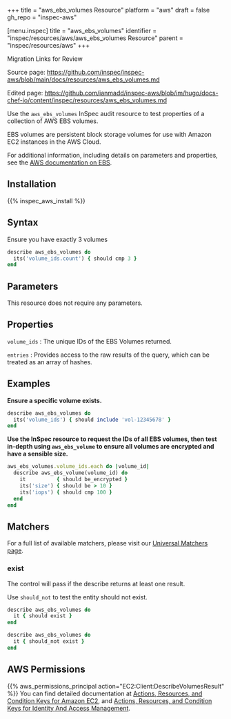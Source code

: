 +++
title = "aws_ebs_volumes Resource"
platform = "aws"
draft = false
gh_repo = "inspec-aws"

[menu.inspec]
title = "aws_ebs_volumes"
identifier = "inspec/resources/aws/aws_ebs_volumes Resource"
parent = "inspec/resources/aws"
+++

<div class="admonition-note">
<p class="admonition-note-title">Migration Links for Review</p>
<div class="admonition-note-text">
<p>Source page: <a href="https://github.com/inspec/inspec-aws/blob/main/docs/resources/aws_ebs_volumes.md">https://github.com/inspec/inspec-aws/blob/main/docs/resources/aws_ebs_volumes.md</a></p>
<p>Edited page: <a href="https://github.com/ianmadd/inspec-aws/blob/im/hugo/docs-chef-io/content/inspec/resources/aws_ebs_volumes.md">https://github.com/ianmadd/inspec-aws/blob/im/hugo/docs-chef-io/content/inspec/resources/aws_ebs_volumes.md</a></p>
</div>
</div>


Use the `aws_ebs_volumes` InSpec audit resource to test properties of a collection of AWS EBS volumes.

EBS volumes are persistent block storage volumes for use with Amazon EC2 instances in the AWS Cloud.

For additional information, including details on parameters and properties, see the [AWS documentation on EBS](https://docs.aws.amazon.com/AWSEC2/latest/UserGuide/AmazonEBS.html).

## Installation

{{% inspec_aws_install %}}

## Syntax

 Ensure you have exactly 3 volumes

```ruby
describe aws_ebs_volumes do
  its('volume_ids.count') { should cmp 3 }
end
```

## Parameters

This resource does not require any parameters.

## Properties

`volume_ids`
: The unique IDs of the EBS Volumes returned.

`entries`
: Provides access to the raw results of the query, which can be treated as an array of hashes.

## Examples

**Ensure a specific volume exists.**

```ruby
describe aws_ebs_volumes do
  its('volume_ids') { should include 'vol-12345678' }
end
```

**Use the InSpec resource to request the IDs of all EBS volumes, then test in-depth using `aws_ebs_volume` to ensure all volumes are encrypted and have a sensible size.**

```ruby
aws_ebs_volumes.volume_ids.each do |volume_id|
  describe aws_ebs_volume(volume_id) do
    it          { should be_encrypted }
    its('size') { should be > 10 }
    its('iops') { should cmp 100 }
  end
end
```


## Matchers

For a full list of available matchers, please visit our [Universal Matchers page](https://www.inspec.io/docs/reference/matchers/).

### exist

The control will pass if the describe returns at least one result.

Use `should_not` to test the entity should not exist.

```ruby
describe aws_ebs_volumes do
  it { should exist }
end
```

```ruby
describe aws_ebs_volumes do
  it { should_not exist }
end
```

## AWS Permissions

{{% aws_permissions_principal action="EC2:Client:DescribeVolumesResult" %}}
You can find detailed documentation at [Actions, Resources, and Condition Keys for Amazon EC2](https://docs.aws.amazon.com/IAM/latest/UserGuide/list_amazonec2.html), and [Actions, Resources, and Condition Keys for Identity And Access Management](https://docs.aws.amazon.com/IAM/latest/UserGuide/list_identityandaccessmanagement.html).
